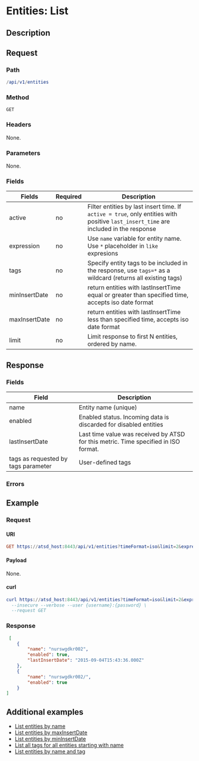 # Entities: List

## Description

## Request

### Path

```elm
/api/v1/entities
```

### Method

```
GET
```

### Headers

None.

### Parameters

None.

### Fields

|**Fields**|**Required**|**Description**|
|---|---|---|
|active|no|Filter entities by last insert time. If `active = true`, only entities with positive `last_insert_time` are included in the response|
|expression|no|Use `name` variable for entity name. Use `*` placeholder in `like` expresions|
|tags|no|Specify entity tags to be included in the response, use `tags=*` as a wildcard (returns all existing tags)|
|minInsertDate|no|return entities with lastInsertTime equal or greater than specified time, accepts iso date format|
|maxInsertDate|no|return entities with lastInsertTime less than specified time, accepts iso date format|
|limit|no|Limit response to first N entities, ordered by name.|


## Response

### Fields

| **Field**                            | **Description**                                                                             |
|---|---|
| name                                | Entity name (unique)                                                                        |
| enabled                             | Enabled status. Incoming data is discarded for disabled entities                            |
 |lastInsertDate|Last time value was received by ATSD for this metric. Time specified in ISO format.|
|tags as requested by tags parameter|User-defined tags|

### Errors

## Example

### Request

#### URI

```elm
GET https://atsd_host:8443/api/v1/entities?timeFormat=iso&limit=2&expression=name%20like%20%27nurs*%27
```

#### Payload

None.

#### curl

```elm
curl https://atsd_host:8443/api/v1/entities?timeFormat=iso&limit=2&expression=name%20like%20%27nurs*%27 \
  --insecure --verbose --user {username}:{password} \
  --request GET
```

### Response

```json
 [
    {
        "name": "nurswgdkr002",
        "enabled": true,
        "lastInsertDate": "2015-09-04T15:43:36.000Z"
    },
    {
        "name": "nurswgdkr002/",
        "enabled": true
    }
]
```

## Additional examples
* [List entities by name](./examples/list-entities-by-name.md)
* [List entities by maxInsertDate](./examples/list-entities-by-maxinsertdate.md)
* [List entities by minInsertDate](./examples/list-entities-by-mininsertdate.md)
* [List all tags for all entities starting with name](examples/list-all-tags-for-all-entities-with-name.md)
* [List entities by name and tag](examples/list-entities-by-tag-containing-hbase.md)




